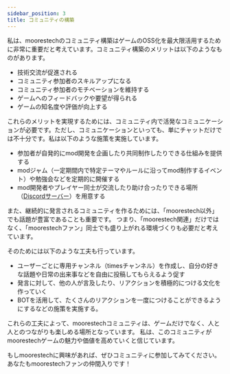 ```yaml
---
sidebar_position: 3
title: コミュニティの構築
---
```


私は、moorestechのコミュニティ構築はゲームのOSS化を最大限活用するために非常に重要だと考えています。コミュニティ構築のメリットは以下のようなものがあります。

- 技術交流が促進される
- コミュニティ参加者のスキルアップになる
- コミュニティ参加者のモチベーションを維持する
- ゲームへのフィードバックや要望が得られる
- ゲームの知名度や評価が向上する

これらのメリットを実現するためには、コミュニティ内で活発なコミュニケーションが必要です。ただし、コミュニケーションといっても、単にチャットだけでは不十分です。私は以下のような施策を実施しています。

- 参加者が自発的にmod開発を企画したり共同制作したりできる仕組みを提供する
- modジャム（一定期間内で特定テーマやルールに沿ってmod制作するイベント）や勉強会などを定期的に開催する
- mod開発者やプレイヤー同士が交流したり助け合ったりできる場所（[Discordサーバー](https://discord.gg/ekFYmY3rDP)）を用意する

また、継続的に発言されるコミュニティを作るためには、「moorestech以外」でも話題が豊富であることも重要です。
つまり、「moorestech関連」だけではなく、「moorestechファン」同士でも盛り上がれる環境づくりも必要だと考えています。

そのためには以下のような工夫も行っています。

- ユーザーごとに専用チャンネル（timesチャンネル）を作成し、自分の好きな話題や日常の出来事などを自由に投稿してもらえるよう促す
- 発言に対して、他の人が言及したり、リアクションを積極的につける文化を作っていく
- BOTを活用して、たくさんのリアクションを一度につけることができるようにするなどの施策を実施する。

これらの工夫によって、moorestechコミュニティは、ゲームだけでなく、人と人とのつながりも楽しめる場所となっています。
私は、このコミュニティがmoorestechゲームの魅力や価値を高めていくと信じています。

もしmoorestechに興味があれば、ぜひコミュニティに参加してみてください。あなたもmoorestechファンの仲間入りです！